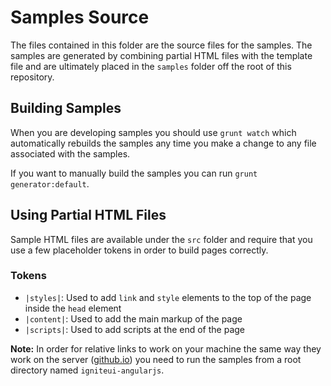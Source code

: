 ﻿# Samples Source
The files contained in this folder are the source files for the samples. The samples are generated by combining partial HTML files with the template file and are ultimately placed in the `samples` folder off the root of this repository.

## Building Samples
When you are developing samples you should use `grunt watch` which automatically rebuilds the samples any time you make a change to any file associated with the samples.

If you want to manually build the samples you can run `grunt generator:default`.

## Using Partial HTML Files
Sample HTML files are available under the `src` folder and require that you use a few placeholder tokens in order to build pages correctly.

### Tokens
- `|styles|`: Used to add `link` and `style` elements to the top of the page inside the `head` element
- `|content|`: Used to add the main markup of the page
- `|scripts|`: Used to add scripts at the end of the page 

**Note:** In order for relative links to work on your machine the same way they work on the server ([github.io](http://igniteui.github.io/igniteui-angularjs/)) you need to run the samples from a root directory named `igniteui-angularjs`.  

